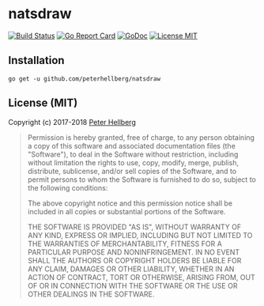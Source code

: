 # natsdraw

[![Build Status](https://travis-ci.org/peterhellberg/natsdraw.svg?branch=master)](https://travis-ci.org/peterhellberg/natsdraw)
[![Go Report Card](https://goreportcard.com/badge/github.com/peterhellberg/natsdraw)](https://goreportcard.com/report/github.com/peterhellberg/natsdraw)
[![GoDoc](https://img.shields.io/badge/godoc-reference-blue.svg?style=flat)](https://godoc.org/github.com/peterhellberg/natsdraw)
[![License MIT](https://img.shields.io/badge/license-MIT-lightgrey.svg?style=flat)](https://github.com/peterhellberg/natsdraw#license-mit)

## Installation

    go get -u github.com/peterhellberg/natsdraw

## License (MIT)

Copyright (c) 2017-2018 [Peter Hellberg](https://c7.se/)

> Permission is hereby granted, free of charge, to any person obtaining
> a copy of this software and associated documentation files (the "Software"),
> to deal in the Software without restriction, including without limitation
> the rights to use, copy, modify, merge, publish, distribute, sublicense,
> and/or sell copies of the Software, and to permit persons to whom the
> Software is furnished to do so, subject to the following conditions:
>
> The above copyright notice and this permission notice shall be included
> in all copies or substantial portions of the Software.
>
> THE SOFTWARE IS PROVIDED "AS IS", WITHOUT WARRANTY OF ANY KIND,
> EXPRESS OR IMPLIED, INCLUDING BUT NOT LIMITED TO THE WARRANTIES
> OF MERCHANTABILITY, FITNESS FOR A PARTICULAR PURPOSE AND NONINFRINGEMENT.
> IN NO EVENT SHALL THE AUTHORS OR COPYRIGHT HOLDERS BE LIABLE FOR ANY CLAIM,
> DAMAGES OR OTHER LIABILITY, WHETHER IN AN ACTION OF CONTRACT,
> TORT OR OTHERWISE, ARISING FROM, OUT OF OR IN CONNECTION WITH THE SOFTWARE
> OR THE USE OR OTHER DEALINGS IN THE SOFTWARE.
